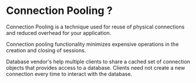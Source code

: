 #  Connection Pooling ?

Connection Pooling is a technique used for reuse of physical connections and reduced overhead for your application.

Connection pooling functionality minimizes expensive operations in the creation and closing of sessions.

Database vendor's help multiple clients to share a cached set of connection objects that provides access to a database. Clients need not create a new connection every time to interact with the database.
